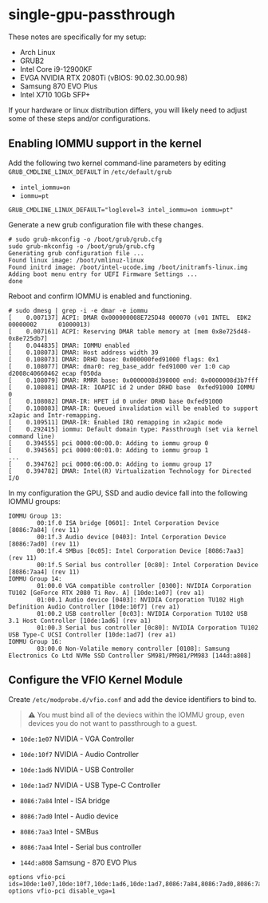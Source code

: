 # single-gpu-passthrough

These notes are specifically for my setup:
  * Arch Linux
  * GRUB2
  * Intel Core i9-12900KF
  * EVGA NVIDIA RTX 2080Ti (vBIOS: 90.02.30.00.98)
  * Samsung 870 EVO Plus
  * Intel X710 10Gb SFP+

  If your hardware or linux distribution differs, you will likely need to
  adjust some of these steps and/or configurations.

## Enabling IOMMU support in the kernel
Add the following two kernel command-line parameters by editing
`GRUB_CMDLINE_LINUX_DEFAULT` in `/etc/default/grub`
* `intel_iommu=on`
* `iommu=pt`

```shell
GRUB_CMDLINE_LINUX_DEFAULT="loglevel=3 intel_iommu=on iommu=pt"
```

Generate a new grub configuration file with these changes.
```
# sudo grub-mkconfig -o /boot/grub/grub.cfg
sudo grub-mkconfig -o /boot/grub/grub.cfg
Generating grub configuration file ...
Found linux image: /boot/vmlinuz-linux
Found initrd image: /boot/intel-ucode.img /boot/initramfs-linux.img
Adding boot menu entry for UEFI Firmware Settings ...
done
```

Reboot and confirm IOMMU is enabled and functioning.
```
# sudo dmesg | grep -i -e dmar -e iommu
[    0.007137] ACPI: DMAR 0x000000008E725D48 000070 (v01 INTEL  EDK2     00000002      01000013)
[    0.007161] ACPI: Reserving DMAR table memory at [mem 0x8e725d48-0x8e725db7]
[    0.044835] DMAR: IOMMU enabled
[    0.108073] DMAR: Host address width 39
[    0.108073] DMAR: DRHD base: 0x000000fed91000 flags: 0x1
[    0.108077] DMAR: dmar0: reg_base_addr fed91000 ver 1:0 cap d2008c40660462 ecap f050da
[    0.108079] DMAR: RMRR base: 0x0000008d398000 end: 0x0000008d3b7fff
[    0.108081] DMAR-IR: IOAPIC id 2 under DRHD base  0xfed91000 IOMMU 0
[    0.108082] DMAR-IR: HPET id 0 under DRHD base 0xfed91000
[    0.108083] DMAR-IR: Queued invalidation will be enabled to support x2apic and Intr-remapping.
[    0.109511] DMAR-IR: Enabled IRQ remapping in x2apic mode
[    0.292415] iommu: Default domain type: Passthrough (set via kernel command line)
[    0.394555] pci 0000:00:00.0: Adding to iommu group 0
[    0.394565] pci 0000:00:01.0: Adding to iommu group 1
...
[    0.394762] pci 0000:06:00.0: Adding to iommu group 17
[    0.394782] DMAR: Intel(R) Virtualization Technology for Directed I/O
```

In my configuration the GPU, SSD and audio device fall into the following
IOMMU groups:
```
IOMMU Group 13:
        00:1f.0 ISA bridge [0601]: Intel Corporation Device [8086:7a84] (rev 11)
        00:1f.3 Audio device [0403]: Intel Corporation Device [8086:7ad0] (rev 11)
        00:1f.4 SMBus [0c05]: Intel Corporation Device [8086:7aa3] (rev 11)
        00:1f.5 Serial bus controller [0c80]: Intel Corporation Device [8086:7aa4] (rev 11)
IOMMU Group 14:
        01:00.0 VGA compatible controller [0300]: NVIDIA Corporation TU102 [GeForce RTX 2080 Ti Rev. A] [10de:1e07] (rev a1)
        01:00.1 Audio device [0403]: NVIDIA Corporation TU102 High Definition Audio Controller [10de:10f7] (rev a1)
        01:00.2 USB controller [0c03]: NVIDIA Corporation TU102 USB 3.1 Host Controller [10de:1ad6] (rev a1)
        01:00.3 Serial bus controller [0c80]: NVIDIA Corporation TU102 USB Type-C UCSI Controller [10de:1ad7] (rev a1)
IOMMU Group 16:
        03:00.0 Non-Volatile memory controller [0108]: Samsung Electronics Co Ltd NVMe SSD Controller SM981/PM981/PM983 [144d:a808]
```

## Configure the VFIO Kernel Module
Create `/etc/modprobe.d/vfio.conf` and add the device identifiers to bind to.

> :warning: You must bind all of the deviecs within the IOMMU group,
even devices you do not want to passthrough to a guest.

* `10de:1e07` NVIDIA - VGA Controller
* `10de:10f7` NVIDIA - Audio Controller
* `10de:1ad6` NVIDIA - USB Controller
* `10de:1ad7` NVIDIA - USB Type-C Controller

* `8086:7a84` Intel - ISA bridge
* `8086:7ad0` Intel - Audio device
* `8086:7aa3` Intel - SMBus
* `8086:7aa4` Intel - Serial bus controller

* `144d:a808` Samsung - 870 EVO Plus

```
options vfio-pci ids=10de:1e07,10de:10f7,10de:1ad6,10de:1ad7,8086:7a84,8086:7ad0,8086:7aa3,8086:7aa4,144d:a808
options vfio-pci disable_vga=1
```
